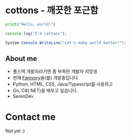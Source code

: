 # cottons - 깨끗한 포근함
```python
print("Hello, world!")
```
```js
console.log("I'm cottons");
```
```csharp
System.Console.WriteLine("Let's make world better!");
```

## About me
- 풀스택 개발자라기엔 좀 부족한 개발자 지망생
- 현재 [Fanivory](https://github.com/cottons-kr/fanivory)을(를) 개발중입니다
- Python, HTML, CSS, Java/Typescript를 사용하고
- Go, C#(.NET)을 배우고 싶습니다.
- SerenDev 

# Contact me
Not yet :)
